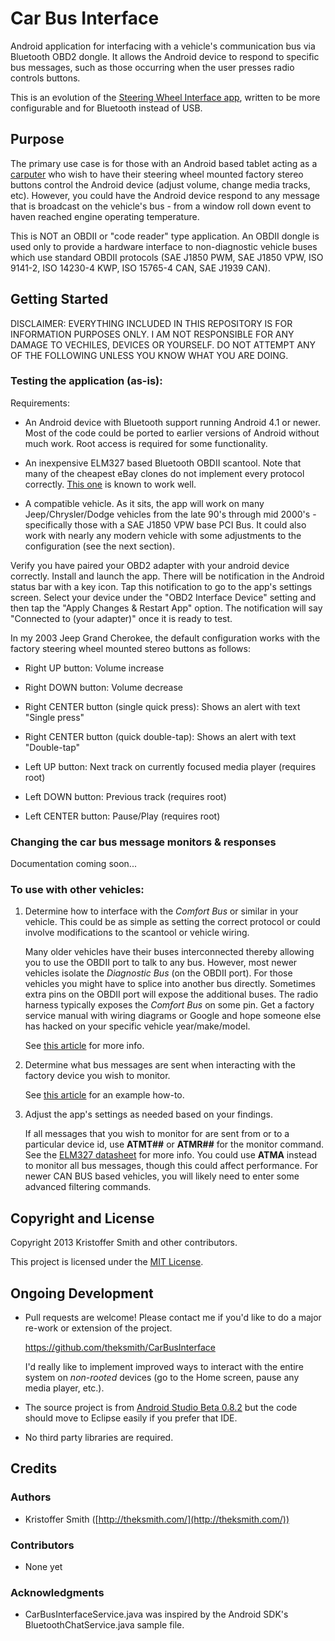 # Car Bus Interface

Android application for interfacing with a vehicle's communication bus via Bluetooth OBD2 dongle. It allows the Android device to respond to specific bus messages, such as those occurring when the user presses radio controls buttons.

This is an evolution of the [Steering Wheel Interface app](https://github.com/theksmith/Steering-Wheel-Interface), written to be more configurable and for Bluetooth instead of USB.

## Purpose

The primary use case is for those with an Android based tablet acting as a [carputer](http://en.wikipedia.org/wiki/Carputer) who wish to have their steering wheel mounted factory stereo buttons control the Android device (adjust volume, change media tracks, etc). However, you could have the Android device respond to any message that is broadcast on the vehicle's bus - from a window roll down event to haven reached engine operating temperature.

This is NOT an OBDII or "code reader" type application. An OBDII dongle is used only to provide a hardware interface to non-diagnostic vehicle buses which use standard OBDII protocols (SAE J1850 PWM, SAE J1850 VPW, ISO 9141-2, ISO 14230-4 KWP, ISO 15765-4 CAN, SAE J1939 CAN).

## Getting Started

DISCLAIMER: EVERYTHING INCLUDED IN THIS REPOSITORY IS FOR INFORMATION PURPOSES ONLY. I AM NOT RESPONSIBLE FOR ANY DAMAGE TO VECHILES, DEVICES OR YOURSELF. DO NOT ATTEMPT ANY OF THE FOLLOWING UNLESS YOU KNOW WHAT YOU ARE DOING.

### Testing the application (as-is):

Requirements:

+	An Android device with Bluetooth support running Android 4.1 or newer. Most of the code could be ported to earlier versions of Android without much work. Root access is required for some functionality.

+	An inexpensive ELM327 based Bluetooth OBDII scantool. Note that many of the cheapest eBay clones do not implement every protocol correctly. [This one](http://amzn.to/1oCmW0X) is known to work well.

+	A compatible vehicle. As it sits, the app will work on many Jeep/Chrysler/Dodge vehicles from the late 90's through mid 2000's - specifically those with a SAE J1850 VPW base PCI Bus. It could also work with nearly any modern vehicle with some adjustments to the configuration (see the next section).

Verify you have paired your OBD2 adapter with your android device correctly. Install and launch the app. There will be notification in the Android status bar with a key icon. Tap this notification to go to the app's settings screen. Select your device under the "OBD2 Interface Device" setting and then tap the "Apply Changes & Restart App" option. The notification will say "Connected to (your adapter)" once it is ready to test.

In my 2003 Jeep Grand Cherokee, the default configuration works with the factory steering wheel mounted stereo buttons as follows:

+	Right UP button: Volume increase
+	Right DOWN button: Volume decrease
+	Right CENTER button (single quick press): Shows an alert with text "Single press"
+	Right CENTER button (quick double-tap): Shows an alert with text "Double-tap"

+	Left UP button: Next track on currently focused media player (requires root)
+	Left DOWN button: Previous track (requires root)
+	Left CENTER button: Pause/Play (requires root)

### Changing the car bus message monitors & responses

Documentation coming soon...

### To use with other vehicles:

1.	Determine how to interface with the *Comfort Bus* or similar in your vehicle. This could be as simple as setting the correct protocol or could involve modifications to the scantool or vehicle wiring.

	Many older vehicles have their buses interconnected thereby allowing you to use the OBDII port to talk to any bus. However, most newer vehicles isolate the *Diagnostic Bus* (on the OBDII port). For those vehicles you might have to splice into another bus directly. Sometimes extra pins on the OBDII port will expose the additional buses. The radio harness typically exposes the *Comfort Bus* on some pin. Get a factory service manual with wiring diagrams or Google and hope someone else has hacked on your specific vehicle year/make/model.

	See [this article](http://theksmith.com/technology/hack-vehicle-bus-cheap-easy-part-1/) for more info.

2.	Determine what bus messages are sent when interacting with the factory device you wish to monitor.
	
	See [this article](http://theksmith.com/technology/hack-vehicle-bus-cheap-easy-part-2/) for an example how-to.

3.	Adjust the app's settings as needed based on your findings.

	If all messages that you wish to monitor for are sent from or to a particular device id, use **ATMT##** or **ATMR##** for the monitor command. See the [ELM327 datasheet](http://www.elmelectronics.com/DSheets/ELM327DS.pdf) for more info. You could use **ATMA** instead to monitor all bus messages, though this could affect performance. For newer CAN BUS based vehicles, you will likely need to enter some advanced filtering commands.

## Copyright and License

Copyright 2013 Kristoffer Smith and other contributors.

This project is licensed under the [MIT License](http://opensource.org/licenses/MIT).

## Ongoing Development

+	Pull requests are welcome! Please contact me if you'd like to do a major re-work or extension of the project.

	https://github.com/theksmith/CarBusInterface

	I'd really like to implement improved ways to interact with the entire system on *non-rooted* devices (go to the Home screen, pause any media player, etc.).

+	The source project is from [Android Studio Beta 0.8.2](https://developer.android.com/sdk/installing/studio.html) but the code should move to Eclipse easily if you prefer that IDE.

+	No third party libraries are required.

## Credits

### Authors

+	Kristoffer Smith ([http://theksmith.com/](http://theksmith.com/))

### Contributors

+	None yet

### Acknowledgments

+	CarBusInterfaceService.java was inspired by the Android SDK's BluetoothChatService.java sample file. 
